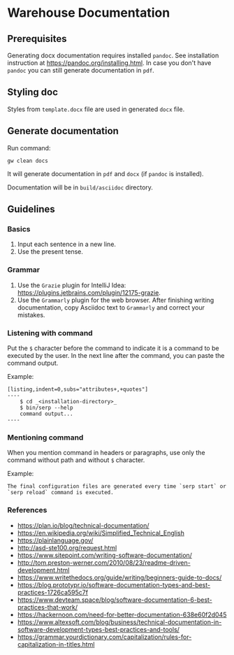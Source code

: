 # Warehouse Documentation

## Prerequisites

Generating docx documentation requires installed `pandoc`.
See installation instruction at https://pandoc.org/installing.html.
In case you don't have `pandoc` you can still generate documentation in `pdf`.

## Styling doc

Styles from `template.docx` file are used in generated `docx` file.

## Generate documentation

Run command:

    gw clean docs
    
It will generate documentation in `pdf` and `docx` (if `pandoc` is installed).

Documentation will be in `build/asciidoc` directory.

## Guidelines

### Basics

1. Input each sentence in a new line.
2. Use the present tense.

### Grammar

1. Use the `Grazie` plugin for IntelliJ Idea: https://plugins.jetbrains.com/plugin/12175-grazie.
2. Use the `Grammarly` plugin for the web browser.
After finishing writing documentation, copy Asciidoc text to `Grammarly` and correct your mistakes.

### Listening with command

Put the `$` character before the command to indicate it is a command to be executed by the user.
In the next line after the command, you can paste the command output.

Example:

    [listing,indent=0,subs="attributes+,+quotes"]
    ----
        $ cd _<installation-directory>_
        $ bin/serp --help
        command output...
    ----

### Mentioning command

When you mention command in headers or paragraphs, use only the command without path and without `$` character.

Example:

    The final configuration files are generated every time `serp start` or `serp reload` command is executed.

### References

- https://plan.io/blog/technical-documentation/
- https://en.wikipedia.org/wiki/Simplified_Technical_English
- https://plainlanguage.gov/
- http://asd-ste100.org/request.html
- https://www.sitepoint.com/writing-software-documentation/
- http://tom.preston-werner.com/2010/08/23/readme-driven-development.html
- https://www.writethedocs.org/guide/writing/beginners-guide-to-docs/
- https://blog.prototypr.io/software-documentation-types-and-best-practices-1726ca595c7f
- https://www.devteam.space/blog/software-documentation-6-best-practices-that-work/
- https://hackernoon.com/need-for-better-documentation-638e60f2d045
- https://www.altexsoft.com/blog/business/technical-documentation-in-software-development-types-best-practices-and-tools/
- https://grammar.yourdictionary.com/capitalization/rules-for-capitalization-in-titles.html
